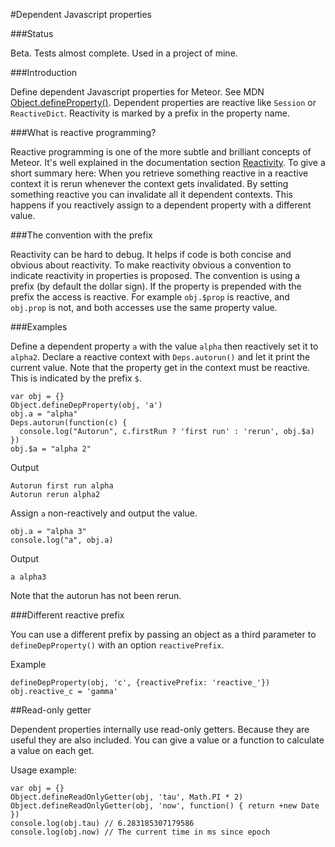 #Dependent Javascript properties

###Status

Beta. Tests almost complete. Used in a project of mine.

###Introduction

Define dependent Javascript properties for Meteor. See MDN [Object.defineProperty()](https://developer.mozilla.org/en-US/docs/Web/JavaScript/Reference/Global_Objects/Object/defineProperty). Dependent properties are reactive like `Session` or `ReactiveDict`. Reactivity is marked by a prefix in the property name. 

###What is reactive programming?

Reactive programming is one of the more subtle and brilliant concepts of Meteor. It's well explained in the documentation section [Reactivity](https://docs.meteor.com/#reactivity). To give a short summary here: When you retrieve something reactive in a reactive context it is rerun whenever the context gets invalidated. By setting something reactive you can invalidate all it dependent contexts. This happens if you reactively assign to a dependent property with a different value.

###The convention with the prefix

Reactivity can be hard to debug. It helps if code is both concise and obvious about reactivity. To make reactivity obvious a convention to indicate reactivity in properties is proposed. The convention is using a prefix (by default the dollar sign). If the property is prepended with the prefix the access is reactive. For example `obj.$prop` is reactive, and `obj.prop` is not, and both accesses use the same property value.

###Examples

Define a dependent property `a` with the value `alpha` then reactively set it to `alpha2`. Declare a reactive context with `Deps.autorun()` and let it print the current value. Note that the property get in the context must be reactive. This is indicated by the prefix `$`.

    var obj = {}
    Object.defineDepProperty(obj, 'a')
    obj.a = "alpha"
    Deps.autorun(function(c) {
      console.log("Autorun", c.firstRun ? 'first run' : 'rerun', obj.$a) 
    })
    obj.$a = "alpha 2"

Output

    Autorun first run alpha
    Autorun rerun alpha2

Assign `a` non-reactively and output the value.

    obj.a = "alpha 3"
    console.log("a", obj.a)

Output

    a alpha3

Note that the autorun has not been rerun.

###Different reactive prefix

You can use a different prefix by passing an object as a third parameter to
`defineDepProperty()` with an option `reactivePrefix`.

Example

    defineDepProperty(obj, 'c', {reactivePrefix: 'reactive_'})
    obj.reactive_c = 'gamma'


##Read-only getter

Dependent properties internally use read-only getters. Because they are useful they are also included. You can give a value or a function to calculate a value on each get.

Usage example:

    var obj = {}
    Object.defineReadOnlyGetter(obj, 'tau', Math.PI * 2)
    Object.defineReadOnlyGetter(obj, 'now', function() { return +new Date })
    console.log(obj.tau) // 6.283185307179586
    console.log(obj.now) // The current time in ms since epoch
